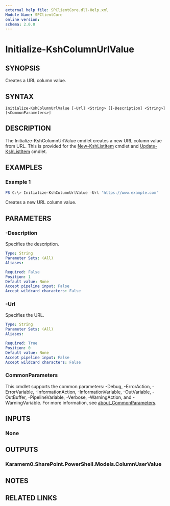 ```yaml
---
external help file: SPClientCore.dll-Help.xml
Module Name: SPClientCore
online version:
schema: 2.0.0
---
```


# Initialize-KshColumnUrlValue

## SYNOPSIS
Creates a URL column value.

## SYNTAX

```
Initialize-KshColumnUrlValue [-Url] <String> [[-Description] <String>] [<CommonParameters>]
```

## DESCRIPTION
The Initialize-KshColumnUrlValue cmdlet creates a new URL column value from URL.
This is provided for the [New-KshListItem](New-KshListItem.md) cmdlet and [Update-KshListItem](Update-KshListItem.md) cmdlet.

## EXAMPLES

### Example 1
```powershell
PS C:\> Initialize-KshColumnUrlValue -Url 'https://www.example.com'
```

Creates a new URL column value.

## PARAMETERS

### -Description
Specifies the description.

```yaml
Type: String
Parameter Sets: (All)
Aliases:

Required: False
Position: 1
Default value: None
Accept pipeline input: False
Accept wildcard characters: False
```

### -Url
Specifies the URL.

```yaml
Type: String
Parameter Sets: (All)
Aliases:

Required: True
Position: 0
Default value: None
Accept pipeline input: False
Accept wildcard characters: False
```

### CommonParameters
This cmdlet supports the common parameters: -Debug, -ErrorAction, -ErrorVariable, -InformationAction, -InformationVariable, -OutVariable, -OutBuffer, -PipelineVariable, -Verbose, -WarningAction, and -WarningVariable. For more information, see [about_CommonParameters](http://go.microsoft.com/fwlink/?LinkID=113216).

## INPUTS

### None

## OUTPUTS

### Karamem0.SharePoint.PowerShell.Models.ColumnUserValue

## NOTES

## RELATED LINKS
